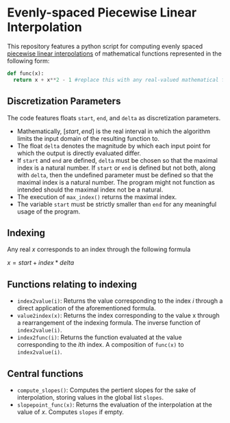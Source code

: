 # Evenly-spaced Piecewise Linear Interpolation

This repository features a python script for computing evenly spaced [piecewise linear interpolations](https://math.libretexts.org/Bookshelves/Applied_Mathematics/Numerical_Methods_(Chasnov)/05%3A_Interpolation/5.02%3A_Piecewise_Linear_Interpolation) of mathematical functions represented in the following form:

```python
def func(x):
  return x + x**2 - 1 #replace this with any real-valued mathematical function of x
```

## Discretization Parameters
The code features floats `start`, `end`, and `delta` as discretization parameters. 
* Mathematically, $`[start, end]`$ is the real interval in which the algorithm limits the input domain of the resulting function to.
* The float `delta` denotes the magnitude by which each input point for which the output is directly evaluated differ.
* If `start` and `end` are defined, `delta` must be chosen so that the maximal index is a natural number. If `start` or `end` is defined but not both, along with `delta`, then the undefined parameter must be defined so that the maximal index is a natural number. The program might not function as intended should the maximal index not be a natural.
* The execution of `max_index()` returns the maximal index.
* The variable `start` must be strictly smaller than `end` for any meaningful usage of the program.

## Indexing
Any real $`x`$ corresponds to an index through the following formula

$`x = start + index * delta`$

## Functions relating to indexing
* `index2value(i)`: Returns the value corresponding to the index $`i`$ through a direct application of the aforementioned formula.
* `value2index(x)`: Returns the index corresponding to the value x through a rearrangement of the indexing formula. The inverse function of `index2value(i)`.
* `index2func(i)`: Returns the function evaluated at the value corresponding to the $`i`$th index. A composition of `func(x)` to `index2value(i)`.

## Central functions
* `compute_slopes()`: Computes the pertient slopes for the sake of interpolation, storing values in the global list `slopes`.
* `slopepoint_func(x)`: Returns the evaluation of the interpolation at the value of $`x`$. Computes `slopes` if empty.
